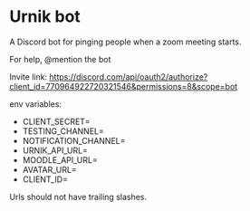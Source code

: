 # Urnik bot
A Discord bot for pinging people when a zoom meeting starts.

For help, @mention the bot

Invite link:
https://discord.com/api/oauth2/authorize?client_id=770964922720321546&permissions=8&scope=bot

env variables:
* CLIENT_SECRET=
* TESTING_CHANNEL=
* NOTIFICATION_CHANNEL=
* URNIK_API_URL=
* MOODLE_API_URL=
* AVATAR_URL=
* CLIENT_ID=

Urls should not have trailing slashes.
